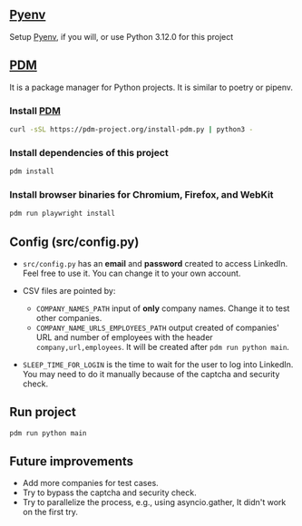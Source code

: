 ## [Pyenv](https://github.com/pyenv/pyenv)

Setup [Pyenv](https://github.com/pyenv/pyenv), if you will, or use Python 3.12.0 for this project

## [PDM](https://pdm-project.org)
It is a package manager for Python projects. It is similar to poetry or pipenv.
### Install [PDM](https://pdm-project.org)

```bash 
curl -sSL https://pdm-project.org/install-pdm.py | python3 -
```

### Install dependencies of this project
```bash
pdm install
```

### Install browser binaries for Chromium, Firefox, and WebKit
```bash
pdm run playwright install
```

## Config (src/config.py)

* `src/config.py` has an **email** and **password** created to access LinkedIn.
Feel free to use it. You can change it to your own account.

* CSV files are pointed by:
  * `COMPANY_NAMES_PATH` input of **only** company names. Change it to test other companies.
  * `COMPANY_NAME_URLS_EMPLOYEES_PATH` output created of companies' URL and number of employees
    with the header `company,url,employees`. It will be created after `pdm run python main`.
* `SLEEP_TIME_FOR_LOGIN` is the time to wait for the user to log into LinkedIn. 
  You may need to do it manually because of the captcha and security check.

## Run project

```bash
pdm run python main
```

## Future improvements

* Add more companies for test cases.
* Try to bypass the captcha and security check.
* Try to parallelize the process, e.g., using asyncio.gather,
  It didn't work on the first try.
